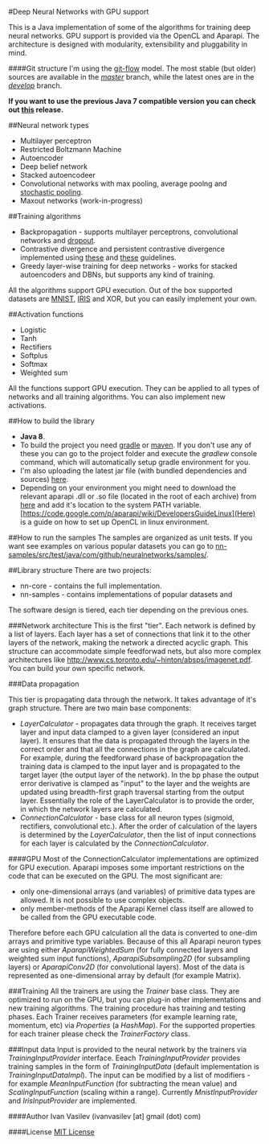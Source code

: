 #Deep Neural Networks with GPU support

This is a Java implementation of some of the algorithms for training deep neural networks. GPU support is provided via the OpenCL and Aparapi.
The architecture is designed with modularity, extensibility and pluggability in mind.

####Git structure
I'm using the [git-flow](https://github.com/nvie/gitflow) model. The most stable (but older) sources are available in the [_master_](https://github.com/ivan-vasilev/neuralnetworks/tree/master) branch, while the latest ones are in the [_develop_](https://github.com/ivan-vasilev/neuralnetworks/tree/develop) branch.

**If you want to use the previous Java 7 compatible version you can check out [this](https://github.com/ivan-vasilev/neuralnetworks/releases/tag/v0.1.0-alpha) release.**

##Neural network types
* Multilayer perceptron
* Restricted Boltzmann Machine
* Autoencoder
* Deep belief network
* Stacked autoencodeer
* Convolutional networks with max pooling, average poolng and [stochastic pooling](http://techtalks.tv/talks/stochastic-pooling-for-regularization-of-deep-convolutional-neural-networks/58106/).
* Maxout networks (work-in-progress)

##Training algorithms
* Backpropagation - supports multilayer perceptrons, convolutional networks and [dropout](http://arxiv.org/pdf/1207.0580.pdf).
* Contrastive divergence and persistent contrastive divergence implemented using [these](http://www.iro.umontreal.ca/~lisa/publications2/index.php/publications/show/239) and [these](http://www.cs.toronto.edu/~hinton/absps/guideTR.pdf) guidelines.
* Greedy layer-wise training for deep networks - works for stacked autoencoders and DBNs, but supports any kind of training.

All the algorithms support GPU execution. Out of the box supported datasets are [MNIST](http://yann.lecun.com/exdb/mnist/), [IRIS](http://archive.ics.uci.edu/ml/datasets/Iris) and XOR, but you can easily implement your own.

##Activation functions
* Logistic
* Tanh
* Rectifiers
* Softplus
* Softmax
* Weighted sum

All the functions support GPU execution. They can be applied to all types of networks and all training algorithms. You can also implement new activations.

##How to build the library
* **Java 8**.
* To build the project you need [gradle](http://www.gradle.org/) or [maven](http://maven.apache.org/). If you don't use any of these you can go to the project folder and execute the _gradlew_ console command, which will automatically setup gradle environment for you.
* I'm also uploading the latest jar file (with bundled dependencies and sources) [here](https://github.com/ivan-vasilev/neuralnetworks/tree/master/build/libs).
* Depending on your environment you might need to download the relevant aparapi .dll or .so file (located in the root of each archive) from [here](https://code.google.com/p/aparapi/downloads/list) and add it's location to the system PATH variable. [https://code.google.com/p/aparapi/wiki/DevelopersGuideLinux](Here) is a guide on how to set up OpenCL in linux environment.

##How to run the samples
The samples are organized as unit tests. If you want see examples on various popular datasets you can go to [nn-samples/src/test/java/com/github/neuralnetworks/samples/](https://github.com/ivan-vasilev/neuralnetworks/tree/9e569aa7c9a4d724cf3c1aed8a8036af272ec58f/nn-samples/src/test/java/com/github/neuralnetworks/samples/test).

##Library structure
There are two projects:

* nn-core - contains the full implementation.
* nn-samples - contains implementations of popular datasets and 

The software design is tiered, each tier depending on the previous ones.

###Network architecture
This is the first "tier". Each network is defined by a list of layers. Each layer has a set of connections that link it to the other layers of the network, making the network a directed acyclic graph. This structure can accommodate simple feedforwad nets, but also more complex architectures like http://www.cs.toronto.edu/~hinton/absps/imagenet.pdf. You can build your own specific network.

###Data propagation

This tier is propagating data through the network. It takes advantage of it's graph structure. There are two main base components:

* _LayerCalculator_ - propagates data through the graph. It receives target layer and input data clamped to a given layer (considered an input layer). It ensures that the data is propagated through the layers in the correct order and that all the connections in the graph are calculated. For example, during the feedforward phase of backpropagation the training data is clamped to the input layer and is propagated to the target layer (the output layer of the network). In the bp phase the output error derivative is clamped as "input" to the layer and the weights are updated using breadth-first graph traversal starting from the output layer. Essentially the role of the LayerCalculator is to provide the order, in which the network layers are calculated.
* _ConnectionCalculator_ - base class for all neuron types (sigmoid, rectifiers, convolutional etc.). After the order of calculation of the layers is determined by the _LayerCalculator_, then the list of input connections for each layer is calculated by the _ConnectionCalculator_.

####GPU
Most of the ConnectionCalculator implementations are optimized for GPU execution. Aparapi imposes some important restrictions on the code that can be executed on the GPU. The most significant are:

* only one-dimensional arrays (and variables) of primitive data types are allowed. It is not possible to use complex objects.
* only member-methods of the Aparapi Kernel class itself are allowed to be called from the GPU executable code. 

Therefore before each GPU calculation all the data is converted to one-dim arrays and primitive type variables. Because of this all Aparapi neuron types are using either _AparapiWeightedSum_ (for fully connected layers and weighted sum input functions), _AparapiSubsampling2D_ (for subsampling layers) or _AparapiConv2D_ (for convolutional layers). 
Most of the data is represented as one-dimensional array by default (for example Matrix).

###Training
All the trainers are using the _Trainer_ base class. They are optimized to run on the GPU, but you can plug-in other implementations and new training algorithms. The training procedure has training and testing phases. Each Trainer receives parameters (for example learning rate, momentum, etc) via _Properties_ (a _HashMap_). For the supported properties for each trainer please check the _TrainerFactory_ class.

###Input data
Input is provided to the neural network by the trainers via _TrainingInputProvider_ interface. Eeach _TrainingInputProvider_ provides training samples in the form of _TrainingInputData_ (default implementation is _TrainingInputDataImpl_). The input can be modified by a list of modifiers - for example _MeanInputFunction_ (for subtracting the mean value) and _ScalingInputFunction_ (scaling within a range). Currently _MnistInputProvider_ and _IrisInputProvider_ are implemented.

####Author
Ivan Vasilev (ivanvasilev [at] gmail (dot) com)

####License
[MIT License](http://opensource.org/licenses/MIT)